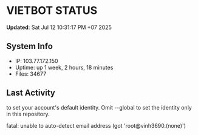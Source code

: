 # VIETBOT STATUS
**Updated**: Sat Jul 12 10:31:17 PM +07 2025

## System Info
- IP: 103.77.172.150
- Uptime: up 1 week, 2 hours, 18 minutes
- Files: 34677

## Last Activity

to set your account's default identity.
Omit --global to set the identity only in this repository.

fatal: unable to auto-detect email address (got 'root@vinh3690.(none)')
